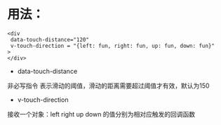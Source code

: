 # 用法：

```vue
<div
 data-touch-distance="120"
 v-touch-direction = "{left: fun, right: fun, up: fun, down: fun}"
>
</div>
```

 - data-touch-distance 

非必写指令
表示滑动的阈值，滑动的距离需要超过阈值才有效，默认为150

- v-touch-direction

接收一个对象：left right up down 的值分别为相对应触发的回调函数
 
